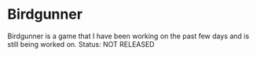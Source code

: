 # Birdgunner
Birdgunner is a game that I have been working on the past few days and is still being worked on. Status: NOT RELEASED
